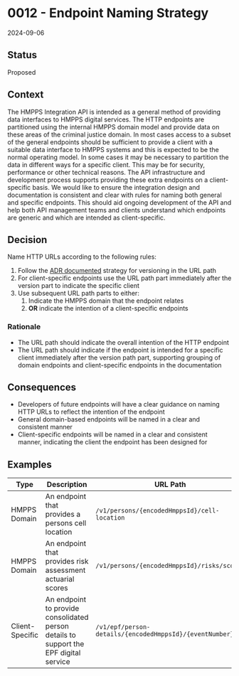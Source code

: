 # 0012 - Endpoint Naming Strategy

2024-09-06

## Status

Proposed

## Context

The HMPPS Integration API is intended as a general method of providing data interfaces to HMPPS digital services. The HTTP endpoints are partitioned using the internal HMPPS domain model and provide data on these areas of the criminal justice domain. In most cases access to a subset of the general endpoints should be sufficient to provide a client with a suitable data interface to HMPPS systems and this is expected to be the normal operating model. In some cases it may be necessary to partition the data in different ways for a specific client. This may be for security, performance or other technical reasons. The API infrastructure and development process supports providing these extra endpoints on a client-specific basis. We would like to ensure the integration design and documentation is consistent and clear with rules for naming both general and specific endpoints. This should aid ongoing development of the API and help both API management teams and clients understand which endpoints are generic and which are intended as client-specific.

## Decision

Name HTTP URLs according to the following rules:

1. Follow the [ADR documented](./0007-version-through-url-path.md) strategy for versioning in the URL path
2. For client-specific endpoints use the URL path part immediately after the version part to indicate the specific client
2. Use subsequent URL path parts to either:
   1. Indicate the HMPPS domain that the endpoint relates
   2. **OR** indicate the intention of a client-specific endpoints

### Rationale

* The URL path should indicate the overall intention of the HTTP endpoint
* The URL path should indicate if the endpoint is intended for a specific client immediately after the version path part, supporting grouping of domain endpoints and client-specific endpoints in the documentation

## Consequences

* Developers of future endpoints will have a clear guidance on naming HTTP URLs to reflect the intention of the endpoint
* General domain-based endpoints will be named in a clear and consistent manner
* Client-specific endpoints will be named in a clear and consistent manner, indicating the client the endpoint has been designed for

## Examples

| Type            | Description                                                                                     | URL Path                                         |
|-----------------|-------------------------------------------------------------------------------------------------|--------------------------------------------------|
| HMPPS Domain    | An endpoint that provides a persons cell location                                                           | `/v1/persons/{encodedHmppsId}/cell-location`      |
| HMPPS Domain    | An endpoint that provides risk assessment actuarial scores                                                           | `/v1/persons/{encodedHmppsId}/risks/scores`      |
| Client-Specific | An endpoint to provide consolidated person details to support the EPF digital service | `/v1/epf/person-details/{encodedHmppsId}/{eventNumber}` |
